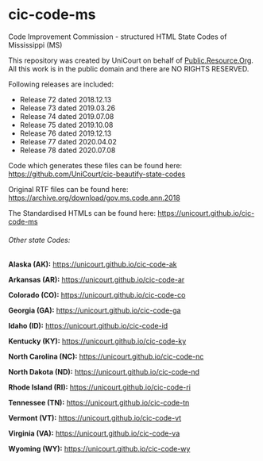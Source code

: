 # cic-code-ms
Code Improvement Commission - structured HTML State Codes of Mississippi (MS)

This repository was created by UniCourt on behalf of [Public.Resource.Org](https://public.resource.org/). All this work is in the public domain and there are NO RIGHTS RESERVED.

Following releases are included:

* Release 72 dated 2018.12.13
* Release 73 dated 2019.03.26
* Release 74 dated 2019.07.08
* Release 75 dated 2019.10.08
* Release 76 dated 2019.12.13
* Release 77 dated 2020.04.02
* Release 78 dated 2020.07.08

Code which generates these files can be found here: https://github.com/UniCourt/cic-beautify-state-codes

Original RTF files can be found here: https://archive.org/download/gov.ms.code.ann.2018

The Standardised HTMLs can be found here: https://unicourt.github.io/cic-code-ms

###### Other state Codes:


 **Alaska (AK):** https://unicourt.github.io/cic-code-ak

 **Arkansas (AR):** https://unicourt.github.io/cic-code-ar

 **Colorado (CO):** https://unicourt.github.io/cic-code-co

 **Georgia (GA):** https://unicourt.github.io/cic-code-ga
 
 **Idaho (ID):** https://unicourt.github.io/cic-code-id
 
 **Kentucky (KY):** https://unicourt.github.io/cic-code-ky
 
 **North Carolina (NC):** https://unicourt.github.io/cic-code-nc

 **North Dakota (ND):** https://unicourt.github.io/cic-code-nd

 **Rhode Island (RI):** https://unicourt.github.io/cic-code-ri
 
 **Tennessee (TN):** https://unicourt.github.io/cic-code-tn
 
 **Vermont (VT):** https://unicourt.github.io/cic-code-vt  

 **Virginia (VA):** https://unicourt.github.io/cic-code-va

 **Wyoming (WY):** https://unicourt.github.io/cic-code-wy